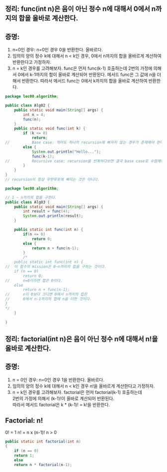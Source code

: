  ## 정리: func(int n)은 음이 아닌 정수 n에 대해서 0에서 n까지의 합을 올바로 계산한다.
 ## 증명:
 1. n=0인 경우: n=0인 경우 0을 반환한다. 올바르다.
 2. 임의의 양의 정수 k에 대해서 n < k인 경우, 0에서 n까지의 합을 올바르게 계산하여 반환한다고 가정하자.
 3. n = k인 경우를 고려해보자. func은 먼저 func(k-1) 호출하는데 2번의 가정에 의해서 
 	0에서 k-1까지의 합이 올바로 계산되어 반환된다.
 	메서드 func은 그 값에 n을 더해서 반환한다.
 	따라서 메서드 func는 0에서 k까지의 합을 올바로 계산하여 반환한다. 
  
  
```java  
package lec00.algorithm;

public class Alg02 {
	public static void main(String[] args) {
		int n = 4;
		func(n);
	}
	public static void func(int k) {
		if (k <= 0)
			return;
//			Base case: 적어도 하나의 recursion에 빠지지 않는 경우가 존재해야 한다.
		else {
			System.out.println("Hello...");
			func(k-1);
//			Recursive case: recursion을 반복하다보면 결국 base case로 수렴해야 한다. 
		}
	}	
}
// recursion이 항상 무한루프에 빠지는 것은 아니다.
```

```java
package lec00.algorithm;

// 1 ~ n까지의 합을 구한다. 
public class Alg03 {
	public static void main(String[] args) {
		int result = func(4);
		System.out.println(result);
	}

	public static int func(int n) {
		if(n <= 0)
			return 0;
		else {
			return n + func(n-1);
		}
		/*
	public static int func(int n) {
//	이 함수의 mission은 0~n까지의 합을 구하는 것이다.
	if (n == 0)
		return 0;
//		n=0이라면 합은 0이다.
	else 
		return n + func(n-1);
//		n이 0보다 크다면 0에서 n까지의 합은
//		0에서 n-1까지의 합에 n을 더한 것이다. 
}
*/
	}
	
}

```
  
  
## 정리: factorial(int n)은 음이 아닌 정수 n에 대해서 n!을 올바로 계산한다.
## 증명:
1. n = 0인 경우: n=0인 경우 1을 반환한다. 올바르다.
2. 임의의 양의 정수 k에 대해서 n < k인 경우 n!을 올바르게 계산한다고 가정하자.
3. n = k인 경우를 고려해보자. factorial은 먼저 factorial(k-1) 호출하는데 <br>
2번의 가정에 의해서 (k-1)!이 올바로 계산되어 반환된다. <br>
따라서 메서드 factorial은 k * (k-1)! = k!을 반환한다. 
  
  
## Factorial: n!
0! = 1
n! = n x (n-1)! n > 0
  
```java
public static int factorial(int n)
{
	if (n == 0)
	return 1;
	else
	return n * factorial(n-1);
```

